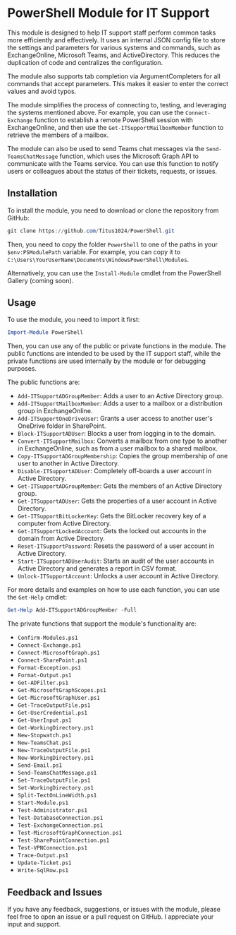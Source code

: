 # PowerShell Module for IT Support

This module is designed to help IT support staff perform common tasks more efficiently and effectively. It uses an internal JSON config file to store the settings and parameters for various systems and commands, such as ExchangeOnline, Microsoft Teams, and ActiveDirectory. This reduces the duplication of code and centralizes the configuration.

The module also supports tab completion via ArgumentCompleters for all commands that accept parameters. This makes it easier to enter the correct values and avoid typos.

The module simplifies the process of connecting to, testing, and leveraging the systems mentioned above. For example, you can use the `Connect-Exchange` function to establish a remote PowerShell session with ExchangeOnline, and then use the `Get-ITSupportMailboxMember` function to retrieve the members of a mailbox.

The module can also be used to send Teams chat messages via the `Send-TeamsChatMessage` function, which uses the Microsoft Graph API to communicate with the Teams service. You can use this function to notify users or colleagues about the status of their tickets, requests, or issues.

## Installation

To install the module, you need to download or clone the repository from GitHub:

```powershell
git clone https://github.com/Titus1024/PowerShell.git
```

Then, you need to copy the folder `PowerShell` to one of the paths in your `$env:PSModulePath` variable. For example, you can copy it to `C:\Users\YourUserName\Documents\WindowsPowerShell\Modules`.

Alternatively, you can use the `Install-Module` cmdlet from the PowerShell Gallery (coming soon).

## Usage

To use the module, you need to import it first:

```powershell
Import-Module PowerShell
```

Then, you can use any of the public or private functions in the module. The public functions are intended to be used by the IT support staff, while the private functions are used internally by the module or for debugging purposes.

The public functions are:

- `Add-ITSupportADGroupMember`: Adds a user to an Active Directory group.
- `Add-ITSupportMailboxMember`: Adds a user to a mailbox or a distribution group in ExchangeOnline.
- `Add-ITSupportOneDriveUser`: Grants a user access to another user's OneDrive folder in SharePoint.
- `Block-ITSupportADUser`: Blocks a user from logging in to the domain.
- `Convert-ITSupportMailbox`: Converts a mailbox from one type to another in ExchangeOnline, such as from a user mailbox to a shared mailbox.
- `Copy-ITSupportADGroupMembership`: Copies the group membership of one user to another in Active Directory.
- `Disable-ITSupportADUser`: Completely off-boards a user account in Active Directory.
- `Get-ITSupportADGroupMember`: Gets the members of an Active Directory group.
- `Get-ITSupportADUser`: Gets the properties of a user account in Active Directory.
- `Get-ITSupportBitLockerKey`: Gets the BitLocker recovery key of a computer from Active Directory.
- `Get-ITSupportLockedAccount`: Gets the locked out accounts in the domain from Active Directory.
- `Reset-ITSupportPassword`: Resets the password of a user account in Active Directory.
- `Start-ITSupportADUserAudit`: Starts an audit of the user accounts in Active Directory and generates a report in CSV format.
- `Unlock-ITSupportAccount`: Unlocks a user account in Active Directory.

For more details and examples on how to use each function, you can use the `Get-Help` cmdlet:

```powershell
Get-Help Add-ITSupportADGroupMember -Full
```

The private functions that support the module's functionality are:

- `Confirm-Modules.ps1`
- `Connect-Exchange.ps1`
- `Connect-MicrosoftGraph.ps1`
- `Connect-SharePoint.ps1`
- `Format-Exception.ps1`
- `Format-Output.ps1`
- `Get-ADFilter.ps1`
- `Get-MicrosoftGraphScopes.ps1`
- `Get-MicrosoftGraphUser.ps1`
- `Get-TraceOutputFile.ps1`
- `Get-UserCredential.ps1`
- `Get-UserInput.ps1`
- `Get-WorkingDirectory.ps1`
- `New-Stopwatch.ps1`
- `New-TeamsChat.ps1`
- `New-TraceOutputFile.ps1`
- `New-WorkingDirectory.ps1`
- `Send-Email.ps1`
- `Send-TeamsChatMessage.ps1`
- `Set-TraceOutputFile.ps1`
- `Set-WorkingDirectory.ps1`
- `Split-TextOnLineWidth.ps1`
- `Start-Module.ps1`
- `Test-Administrator.ps1`
- `Test-DatabaseConnection.ps1`
- `Test-ExchangeConnection.ps1`
- `Test-MicrosoftGraphConnection.ps1`
- `Test-SharePointConnection.ps1`
- `Test-VPNConnection.ps1`
- `Trace-Output.ps1`
- `Update-Ticket.ps1`
- `Write-SqlRow.ps1`

## Feedback and Issues

If you have any feedback, suggestions, or issues with the module, please feel free to open an issue or a pull request on GitHub. I appreciate your input and support.
